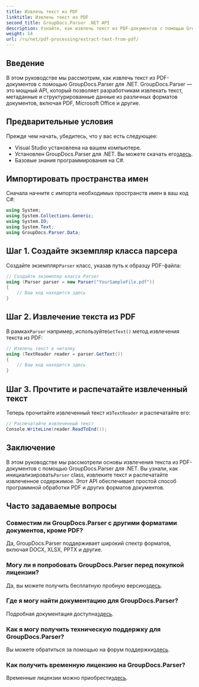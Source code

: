```yaml
---
title: Извлечь текст из PDF
linktitle: Извлечь текст из PDF
second_title: GroupDocs.Parser .NET API
description: Узнайте, как извлечь текст из PDF-документов с помощью GroupDocs.Parser для .NET. Пошаговое руководство для разработчиков.
weight: 14
url: /ru/net/pdf-processing/extract-text-from-pdf/
---
```

## Введение
В этом руководстве мы рассмотрим, как извлечь текст из PDF-документов с помощью GroupDocs.Parser для .NET. GroupDocs.Parser — это мощный API, который позволяет разработчикам извлекать текст, метаданные и структурированные данные из различных форматов документов, включая PDF, Microsoft Office и другие.
## Предварительные условия
Прежде чем начать, убедитесь, что у вас есть следующее:
- Visual Studio установлена на вашем компьютере.
-  Установлен GroupDocs.Parser для .NET. Вы можете скачать его[здесь](https://releases.groupdocs.com/parser/net/).
- Базовые знания программирования на C#.

## Импортировать пространства имен
Сначала начните с импорта необходимых пространств имен в ваш код C#:
```csharp
using System;
using System.Collections.Generic;
using System.IO;
using System.Text;
using GroupDocs.Parser.Data;
```
## Шаг 1. Создайте экземпляр класса парсера
 Создайте экземпляр`Parser` класс, указав путь к образцу PDF-файла:
```csharp
// Создайте экземпляр класса Parser
using (Parser parser = new Parser("YourSampleFile.pdf"))
{
    // Ваш код находится здесь
}
```
## Шаг 2. Извлечение текста из PDF
 В рамках`Parser` например, используйте`GetText()` метод извлечения текста из PDF:
```csharp
// Извлечь текст в читалку
using (TextReader reader = parser.GetText())
{
    // Ваш код находится здесь
}
```
## Шаг 3. Прочтите и распечатайте извлеченный текст
 Теперь прочитайте извлеченный текст из`TextReader` и распечатайте его:
```csharp
// Распечатайте извлеченный текст
Console.WriteLine(reader.ReadToEnd());
```

## Заключение
 В этом руководстве мы рассмотрели основы извлечения текста из PDF-документов с помощью GroupDocs.Parser для .NET. Вы узнали, как инициализировать`Parser` class, извлеките текст и распечатайте извлеченное содержимое. Этот API обеспечивает простой способ программной обработки PDF и других форматов документов.

## Часто задаваемые вопросы
### Совместим ли GroupDocs.Parser с другими форматами документов, кроме PDF?
Да, GroupDocs.Parser поддерживает широкий спектр форматов, включая DOCX, XLSX, PPTX и другие.
### Могу ли я попробовать GroupDocs.Parser перед покупкой лицензии?
 Да, вы можете получить бесплатную пробную версию[здесь](https://releases.groupdocs.com/).
### Где я могу найти документацию для GroupDocs.Parser?
 Подробная документация доступна[здесь](https://tutorials.groupdocs.com/parser/net/).
### Как я могу получить техническую поддержку для GroupDocs.Parser?
 Вы можете обратиться за помощью на форум поддержки[здесь](https://forum.groupdocs.com/c/parser/17).
### Как получить временную лицензию на GroupDocs.Parser?
 Временные лицензии можно приобрести[здесь](https://purchase.groupdocs.com/temporary-license/).